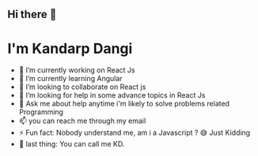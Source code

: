 ## Hi there 👋

# I'm Kandarp Dangi


- 🔭 I’m currently working on React Js
- 🌱 I’m currently learning Angular
- 👯 I’m looking to collaborate on React js
- 🤔 I’m looking for help in some advance topics in React Js
- 💬 Ask me about help anytime i'm likely to solve problems related Programming
- 📫 you can reach me through my email 
- ⚡ Fun fact: Nobody understand me, am i a Javascript ? 😅 Just Kidding
- 🏁 last thing: You can call me KD.
